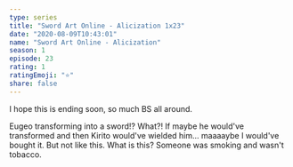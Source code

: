 ```yaml
--- 
type: series 
title: "Sword Art Online - Alicization 1x23" 
date: "2020-08-09T10:43:01" 
name: "Sword Art Online - Alicization" 
season: 1 
episode: 23 
rating: 1 
ratingEmoji: "⭐️" 
share: false 
---
```


I hope this is ending soon, so much BS all around.

Eugeo transforming into a sword!? What?! If maybe he would've transformed and then Kirito would've wielded him... maaaaybe I would've bought it. But not like this. What is this? Someone was smoking and wasn't tobacco.


